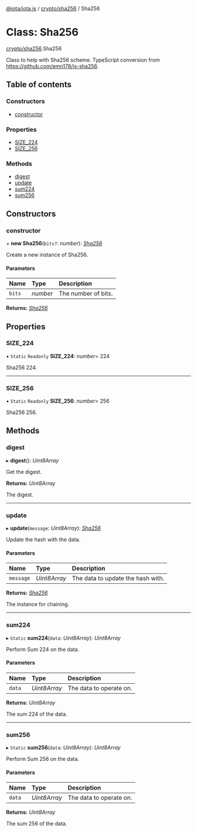 [@iota/iota.js](../README.md) / [crypto/sha256](../modules/crypto_sha256.md) / Sha256

# Class: Sha256

[crypto/sha256](../modules/crypto_sha256.md).Sha256

Class to help with Sha256 scheme.
TypeScript conversion from https://github.com/emn178/js-sha256.

## Table of contents

### Constructors

- [constructor](crypto_sha256.sha256.md#constructor)

### Properties

- [SIZE\_224](crypto_sha256.sha256.md#size_224)
- [SIZE\_256](crypto_sha256.sha256.md#size_256)

### Methods

- [digest](crypto_sha256.sha256.md#digest)
- [update](crypto_sha256.sha256.md#update)
- [sum224](crypto_sha256.sha256.md#sum224)
- [sum256](crypto_sha256.sha256.md#sum256)

## Constructors

### constructor

\+ **new Sha256**(`bits?`: *number*): [*Sha256*](crypto_sha256.sha256.md)

Create a new instance of Sha256.

#### Parameters

| Name | Type | Description |
| :------ | :------ | :------ |
| `bits` | *number* | The number of bits. |

**Returns:** [*Sha256*](crypto_sha256.sha256.md)

## Properties

### SIZE\_224

▪ `Static` `Readonly` **SIZE\_224**: *number*= 224

Sha256 224.

___

### SIZE\_256

▪ `Static` `Readonly` **SIZE\_256**: *number*= 256

Sha256 256.

## Methods

### digest

▸ **digest**(): *Uint8Array*

Get the digest.

**Returns:** *Uint8Array*

The digest.

___

### update

▸ **update**(`message`: *Uint8Array*): [*Sha256*](crypto_sha256.sha256.md)

Update the hash with the data.

#### Parameters

| Name | Type | Description |
| :------ | :------ | :------ |
| `message` | *Uint8Array* | The data to update the hash with. |

**Returns:** [*Sha256*](crypto_sha256.sha256.md)

The instance for chaining.

___

### sum224

▸ `Static` **sum224**(`data`: *Uint8Array*): *Uint8Array*

Perform Sum 224 on the data.

#### Parameters

| Name | Type | Description |
| :------ | :------ | :------ |
| `data` | *Uint8Array* | The data to operate on. |

**Returns:** *Uint8Array*

The sum 224 of the data.

___

### sum256

▸ `Static` **sum256**(`data`: *Uint8Array*): *Uint8Array*

Perform Sum 256 on the data.

#### Parameters

| Name | Type | Description |
| :------ | :------ | :------ |
| `data` | *Uint8Array* | The data to operate on. |

**Returns:** *Uint8Array*

The sum 256 of the data.
